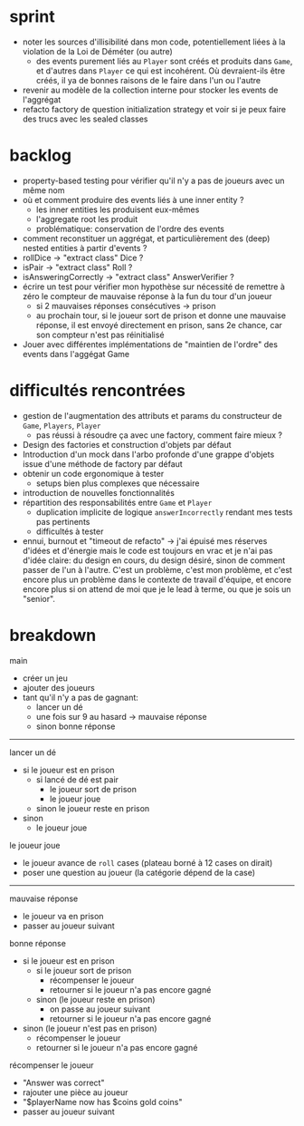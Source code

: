 # sprint
- noter les sources d'illisibilité dans mon code, potentiellement liées à la violation de la Loi de Déméter (ou autre)
  - des events purement liés au `Player` sont créés et produits dans `Game`, et d'autres dans `Player` ce qui est incohérent. Où devraient-ils être créés, il ya de bonnes raisons de le faire dans l'un ou l'autre 
- revenir au modèle de la collection interne pour stocker les events de l'aggrégat
- refacto factory de question initialization strategy et voir si je peux faire des trucs avec les sealed classes

# backlog
- property-based testing pour vérifier qu'il n'y a pas de joueurs avec un même nom
- où et comment produire des events liés à une inner entity ?
  - les inner entities les produisent eux-mêmes
  - l'aggregate root les produit
  - problématique: conservation de l'ordre des events
- comment reconstituer un aggrégat, et particulièrement des (deep) nested entities à partir d'events ?
- rollDice -> "extract class" Dice ?
- isPair -> "extract class" Roll ?
- isAnsweringCorrectly -> "extract class" AnswerVerifier ?
- écrire un test pour vérifier mon hypothèse sur nécessité de remettre à zéro le compteur de mauvaise réponse à la fun du tour d'un joueur
  - si 2 mauvaises réponses consécutives -> prison
  - au prochain tour, si le joueur sort de prison et donne une mauvaise réponse, il est envoyé directement en prison, sans 2e chance, car son compteur n'est pas réinitialisé
- Jouer avec différentes implémentations de "maintien de l'ordre" des events dans l'aggégat Game

# difficultés rencontrées
- gestion de l'augmentation des attributs et params du constructeur de `Game`, `Players`, `Player`
  - pas réussi à résoudre ça avec une factory, comment faire mieux ?
- Design des factories et construction d'objets par défaut
- Introduction d'un mock dans l'arbo profonde d'une grappe d'objets issue d'une méthode de factory par défaut
- obtenir un code ergonomique à tester
  - setups bien plus complexes que nécessaire 
- introduction de nouvelles fonctionnalités
- répartition des responsabilités entre `Game` et `Player`
  - duplication implicite de logique `answerIncorrectly` rendant mes tests pas pertinents
  - difficultés à tester 
- ennui, burnout et "timeout de refacto" -> j'ai épuisé mes réserves d'idées et d'énergie mais le code est toujours en vrac et je n'ai pas d'idée claire: du design en cours, du design désiré, sinon de comment passer de l'un à l'autre. C'est un problème, c'est mon problème, et c'est encore plus un problème dans le contexte de travail d'équipe, et encore encore plus si on attend de moi que je le lead à terme, ou que je sois un "senior". 

# breakdown

main
- créer un jeu
- ajouter des joueurs
- tant qu'il n'y a pas de gagnant:
  - lancer un dé
  - une fois sur 9 au hasard -> mauvaise réponse
  - sinon bonne réponse

---

lancer un dé
- si le joueur est en prison
  - si lancé de dé est pair
    - le joueur sort de prison
    - le joueur joue
  - sinon
    le joueur reste en prison
- sinon
  - le joueur joue

le joueur joue
- le joueur avance de `roll` cases (plateau borné à 12 cases on dirait)
- poser une question au joueur (la catégorie dépend de la case)

--- 

mauvaise réponse
- le joueur va en prison
- passer au joueur suivant

bonne réponse
- si le joueur est en prison
  - si le joueur sort de prison
    - récompenser le joueur
    - retourner si le joueur n'a pas encore gagné
  - sinon (le joueur reste en prison)
    - on passe au joueur suivant
    - retourner si le joueur n'a pas encore gagné
- sinon (le joueur n'est pas en prison)
  - récompenser le joueur
  - retourner si le joueur n'a pas encore gagné

récompenser le joueur
- "Answer was correct"
- rajouter une pièce au joueur
- "$playerName now has $coins gold coins"
- passer au joueur suivant
